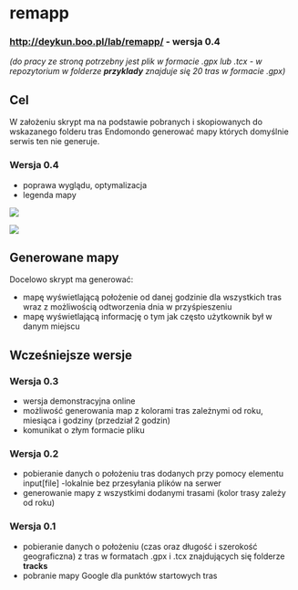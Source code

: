 # remapp

### http://deykun.boo.pl/lab/remapp/ - **wersja 0.4**

*(do pracy ze stroną potrzebny jest plik w formacie .gpx lub .tcx - w repozytorium w folderze **przyklady** znajduje się 20 tras w formacie .gpx)*

## Cel
W założeniu skrypt ma na podstawie pobranych i skopiowanych do wskazanego folderu tras Endomondo generować mapy których domyślnie serwis ten nie generuje.

### Wersja 0.4
- poprawa wyglądu, optymalizacja
- legenda mapy

![](http://deykun.boo.pl/lab/remapp/log/04/trasy.gif)

![](http://deykun.boo.pl/lab/remapp/log/04/legenda.gif)

## Generowane mapy
Docelowo skrypt ma generować:
- mapę wyświetlającą położenie od danej godzinie dla wszystkich tras wraz z możliwością odtworzenia dnia w przyśpieszeniu
- mapę wyświetlającą informację o tym jak często użytkownik był w danym miejscu

## Wcześniejsze wersje

### Wersja 0.3
- wersja demonstracyjna online
- możliwość generowania map z kolorami tras zależnymi od roku, miesiąca i godziny (przedział 2 godzin)
- komunikat o złym formacie pliku

### Wersja 0.2
- pobieranie danych o położeniu tras dodanych przy pomocy elementu input[file] -lokalnie bez przesyłania plików na serwer
- generowanie mapy z wszystkimi dodanymi trasami (kolor trasy zależy od roku)

### Wersja 0.1
- pobieranie danych o położeniu (czas oraz długość i szerokość geograficzna) z tras w formatach .gpx i .tcx znajdujących się folderze **tracks**
- pobranie mapy Google dla punktów startowych tras
